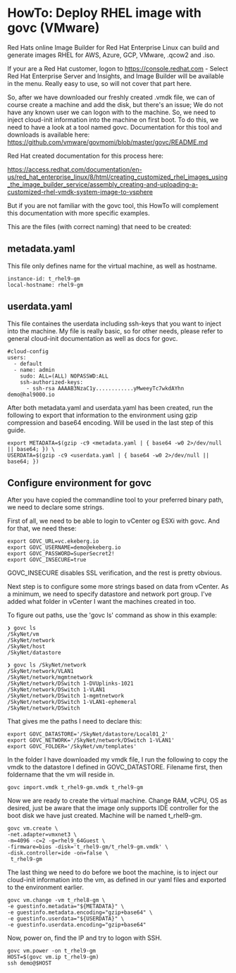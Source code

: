 # HowTo: Deploy RHEL image with govc (VMware)

Red Hats online Image Builder for Red Hat Enterprise Linux can build and generate images RHEL for AWS, Azure, GCP, VMware, .qcow2 and .iso.

If your are a Red Hat customer, logon to https://console.redhat.com - Select Red Hat Enterprise Server and Insights, and Image Builder will be available in the menu. Really easy to use, so will not cover that part here.

So, after we have downloaded our freshly created .vmdk file, we can of course create a machine and add the disk, but there's an issue; We do not have any known user we can logon with to the machine. So, we need to inject cloud-init information into the machine on first boot. To do this, we need to have a look at a tool named govc. Documentation for this tool and downloads is available here: https://github.com/vmware/govmomi/blob/master/govc/README.md

Red Hat created documentation for this process here:

https://access.redhat.com/documentation/en-us/red_hat_enterprise_linux/8/html/creating_customized_rhel_images_using_the_image_builder_service/assembly_creating-and-uploading-a-customized-rhel-vmdk-system-image-to-vsphere

But if you are not familiar with the govc tool, this HowTo will complement this documentation with more specific examples.

This are the files (with correct naming) that need to be created:

## metadata.yaml
This file only defines name for the virtual machine, as well as hostname.

```
instance-id: t_rhel9-gm
local-hostname: rhel9-gm
```

## userdata.yaml
This file containes the userdata including ssh-keys that you want to inject into the machine. My file is really basic, so for other needs, please refer to general cloud-init documentation as well as docs for govc.

```
#cloud-config
users:
  - default
  - name: admin
    sudo: ALL=(ALL) NOPASSWD:ALL
    ssh-authorized-keys:
      - ssh-rsa AAAAB3NzaC1y............yMweeyTc7wkdAYhn demo@hal9000.io
```

After both metadata.yaml and userdata.yaml has been created, run the following to export that information to the environment using gzip compression and base64 encoding. Will be used in the last step of this guide.

```
export METADATA=$(gzip -c9 <metadata.yaml | { base64 -w0 2>/dev/null || base64; }) \
USERDATA=$(gzip -c9 <userdata.yaml | { base64 -w0 2>/dev/null || base64; })
```

## Configure environment for govc

After you have copied the commandline tool to your preferred binary path, we need to declare some strings.

First of all, we need to be able to login to vCenter og ESXi with govc. And for that, we need these:

```
export GOVC_URL=vc.ekeberg.io
export GOVC_USERNAME=demo@ekeberg.io
export GOVC_PASSWORD=SuperSecret2!
export GOVC_INSECURE=true
```
GOVC_INSECURE disables SSL verification, and the rest is pretty obvious.

Next step is to configure some more strings based on data from vCenter. As a minimum, we need to specify datastore and network port group. I've added what folder in vCenter I want the machines created in too.

To figure out paths, use the 'govc ls' command as show in this example:

```
❯ govc ls
/SkyNet/vm
/SkyNet/network
/SkyNet/host
/SkyNet/datastore

❯ govc ls /SkyNet/network
/SkyNet/network/VLAN1
/SkyNet/network/mgmtnetwork
/SkyNet/network/DSwitch 1-DVUplinks-1021
/SkyNet/network/DSwitch 1-VLAN1
/SkyNet/network/DSwitch 1-mgmtnetwork
/SkyNet/network/DSwitch 1-VLAN1-ephemeral
/SkyNet/network/DSwitch
```

That gives me the paths I need to declare this:

```
export GOVC_DATASTORE='/SkyNet/datastore/Local01_2'
export GOVC_NETWORK='/SkyNet/network/DSwitch 1-VLAN1'
export GOVC_FOLDER='/SkyNet/vm/templates'
```
In the folder I have downloaded my vmdk file, I run the following to copy the vmdk to the datastore I defined in GOVC_DATASTORE. Filename first, then foldername that the vm will reside in.

```
govc import.vmdk t_rhel9-gm.vmdk t_rhel9-gm
```
Now we are ready to create the virtual machine. Change RAM, vCPU, OS as desired, just be aware that the image only supports IDE controller for the boot disk we have just created. Machine will be named t_rhel9-gm.

```
govc vm.create \
-net.adapter=vmxnet3 \
-m=4096 -c=2 -g=rhel9_64Guest \
-firmware=bios -disk='t_rhel9-gm/t_rhel9-gm.vmdk' \
-disk.controller=ide -on=false \
 t_rhel9-gm
```
The last thing we need to do before we boot the machine, is to inject our cloud-init information into the vm, as defined in our yaml files and exported to the environment earlier.

```
govc vm.change -vm t_rhel8-gm \
-e guestinfo.metadata="${METADATA}" \
-e guestinfo.metadata.encoding="gzip+base64" \
-e guestinfo.userdata="${USERDATA}" \
-e guestinfo.userdata.encoding="gzip+base64"
```

Now, power on, find the IP and try to logon with SSH.

```
govc vm.power -on t_rhel9-gm
HOST=$(govc vm.ip t_rhel9-gm)
ssh demo@$HOST
```
